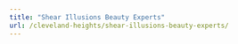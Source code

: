 ```yaml
---
title: "Shear Illusions Beauty Experts"
url: /cleveland-heights/shear-illusions-beauty-experts/
---
```

